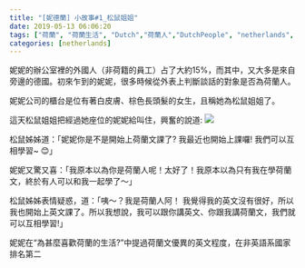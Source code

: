 ```yaml
---
title: "[妮德蘭] 小故事#1_松鼠姐姐"
date: 2019-05-13 06:06:20
tags: ["荷蘭", "荷蘭生活", "Dutch","荷蘭人","DutchPeople", "netherlands", "NL", "workinNetherlands", "lifeinNetherlands"]
categories: [netherlands]
---
```

妮妮的辦公室裡的外國人（非荷籍的員工）占了大約15%，而其中，又大多是來自旁邊的德國。初來乍到的妮妮，很多時候從外表上判斷談話的對象是否為荷蘭人。



妮妮公司的櫃台是位有著白皮膚、棕色長頭髮的女生，且稱她為松鼠姐姐了。

這天松鼠姐姐把經過她座位的妮妮給叫住，興奮的說道:
![](/images/yvette.JPG)



<!--more-->


松鼠姊姊道：「妮妮你是不是開始上荷蘭文課了? 我最近也開始上課囉! 我們可以互相學習~ 😊」



妮妮又驚又喜：「我原本以為你是荷蘭人呢！太好了！我原本以為只有我在學荷蘭文，終於有人可以和我一起學了～」

 

松鼠姊姊表情疑惑，道：「咦～？我是荷蘭人阿！ 我覺得我的英文沒有很好，所以我也開始上英文課了。所以我想說，我可以跟你講英文、你跟我講荷蘭文，我們就可以互相學習!」



妮妮在“為甚麼喜歡荷蘭的生活?”中提過荷蘭文優異的英文程度，在非英語系國家排名第二



